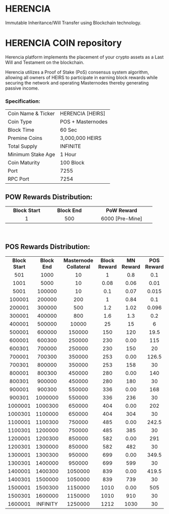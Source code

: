 # HERENCIA
Immutable Inheritance/Will Transfer using Blockchain technology.


<h1>HERENCIA COIN repository</h1>
<p> Herencia platform implements the placement of your crypto assets as a Last Will and Testament on the blockchain.<p>
<p> Herencia utilizes a Proof of Stake (PoS) consensus system algorithm, allowing all owners of HEIRS to participate in earning block rewards while securing the network and operating Masternodes thereby generating passive income.<p>

  
  
<h3><strong>Specification:</strong></h3>
<table>
<tbody>
<tr>
<td>Coin Name & Ticker</td>
<td>HERENCIA [HEIRS]</td>
</tr>
<tr>
<td>Coin Type</td>
<td>POS + Masternodes</td>
</tr>
<tr>
<td>Block Time</td>
<td>60 Sec</td>
</tr>
<tr>
<td>Premine Coins</td>
<td>3,000,000 HEIRS</td>
</tr>
<tr>
<td>Total Supply</td>
<td>INFINITE</td>
</tr>
<tr>
<td>Minimum Stake Age</td>
<td>1 Hour</td>
</tr>
<tr>
<td>Coin Maturity</td>
<td>100 Block</td>
</tr>
<tr>
<td>Port</td>
<td>7255</td>
</tr>
<tr>
<td>RPC Port</td>
<td>7254</td>
</tr>
</tbody>
</table>
<h2><strong>POW Rewards Distribution:</strong></h2>
<table border="0" width="600" cellspacing="2" cellpadding="2">
<tr>
<td class="xl65" style="width: 120px; text-align: center;"><strong>Block Start</strong></td>
<td class="xl65" style="width: 120px; text-align: center;"><strong>Block End</strong></td>
<td class="xl65" style="width: 180px; text-align: center;"><strong>PoW Reward</strong></td>
</tr>
<tr>
<td class="xl65" style="width: 120px; text-align: center;">1</td>
<td class="xl65" style="width: 120px; text-align: center;">500</td>
<td class="xl65" style="width: 180px; text-align: center;">6000 [Pre-Mine]</td>
</tr>
</table>
<br>
<h2><strong>POS Rewards Distribution:</strong></h2>
<table border="0" width="600" cellspacing="2" cellpadding="2"><colgroup><col width="26" /><col width="106" /><col width="98" /><col width="126" /><col width="130" /><col width="118" /></colgroup>
<tbody>
<tr>
<td class="xl65" style="width: 120px; text-align: center;"><strong>Block Start</strong></td>
<td class="xl65" style="width: 120px; text-align: center;"><strong>Block End</strong></td>
<td class="xl65" style="width: 180px; text-align: center;"><strong>Masternode Collateral</strong></td>
<td class="xl65" style="width: 120px; text-align: center;"><strong>Block Reward</strong></td>
<td class="xl65" style="width: 120px; text-align: center;"><strong>MN Reward</strong></td>
<td class="xl66" style="width: 120px; text-align: center;"><strong>POS Reward</strong></td>
<td class="xl66" style="width: 120px; text-align: center;"><strong>DEV Reward</strong></td>
</tr>
<tr>
<td class="xl65" style="width: 120px; text-align: center;">501</td>
<td class="xl65" style="width: 120px; text-align: center;">1000</td>
<td class="xl65" style="width: 180px; text-align: center;">10</td>
<td class="xl65" style="width: 120px; text-align: center;">1</td>
<td class="xl65" style="width: 120px; text-align: center;">0.8</td>
<td class="xl66" style="width: 120px; text-align: center;">0.1</td>
<td class="xl66" style="width: 120px; text-align: center;">0.1</td>
</tr>
<tr>
<td class="xl65" style="width: 120px; text-align: center;">1001</td>
<td class="xl65" style="width: 120px; text-align: center;">5000</td>
<td class="xl65" style="width: 180px; text-align: center;">10</td>
<td class="xl65" style="width: 120px; text-align: center;">0.08</td>
<td class="xl65" style="width: 120px; text-align: center;">0.06</td>
<td class="xl66" style="width: 120px; text-align: center;">0.01</td>
<td class="xl66" style="width: 120px; text-align: center;">0.01</td>
</tr>
<tr>
<td class="xl65" style="width: 120px; text-align: center;">5001</td>
<td class="xl65" style="width: 120px; text-align: center;">100000</td>
<td class="xl65" style="width: 180px; text-align: center;">10</td>
<td class="xl65" style="width: 120px; text-align: center;">0.1</td>
<td class="xl65" style="width: 120px; text-align: center;">0.07</td>
<td class="xl66" style="width: 120px; text-align: center;">0.015</td>
<td class="xl66" style="width: 120px; text-align: center;">0.015</td>
</tr>
<tr>
<td class="xl65" style="width: 120px; text-align: center;">100001</td>
<td class="xl65" style="width: 120px; text-align: center;">200000</td>
<td class="xl65" style="width: 180px; text-align: center;">200</td>
<td class="xl65" style="width: 120px; text-align: center;">1</td>
<td class="xl65" style="width: 120px; text-align: center;">0.84</td>
<td class="xl66" style="width: 120px; text-align: center;">0.1</td>
<td class="xl66" style="width: 120px; text-align: center;">0.06</td>
</tr>
<tr>
<td class="xl65" style="width: 120px; text-align: center;">200001</td>
<td class="xl65" style="width: 120px; text-align: center;">300000</td>
<td class="xl65" style="width: 180px; text-align: center;">500</td>
<td class="xl65" style="width: 120px; text-align: center;">1.2</td>
<td class="xl65" style="width: 120px; text-align: center;">1.02</td>
<td class="xl66" style="width: 120px; text-align: center;">0.096</td>
<td class="xl66" style="width: 120px; text-align: center;">0.084</td>
</tr>
<tr>
<td class="xl65" style="width: 120px; text-align: center;">300001</td>
<td class="xl65" style="width: 120px; text-align: center;">400000</td>
<td class="xl65" style="width: 180px; text-align: center;">800</td>
<td class="xl65" style="width: 120px; text-align: center;">1.6</td>
<td class="xl65" style="width: 120px; text-align: center;">1.3</td>
<td class="xl66" style="width: 120px; text-align: center;">0.2</td>
<td class="xl66" style="width: 120px; text-align: center;">0.1</td>
</tr>
<tr>
<td class="xl65" style="width: 120px; text-align: center;">400001</td>
<td class="xl65" style="width: 120px; text-align: center;">500000</td>
<td class="xl65" style="width: 180px; text-align: center;">10000</td>
<td class="xl65" style="width: 120px; text-align: center;">25</td>
<td class="xl65" style="width: 120px; text-align: center;">15</td>
<td class="xl66" style="width: 120px; text-align: center;">6</td>
<td class="xl66" style="width: 120px; text-align: center;">4</td>
</tr>
<tr>
<td class="xl65" style="width: 120px; text-align: center;">500001</td>
<td class="xl65" style="width: 120px; text-align: center;">600000</td>
<td class="xl65" style="width: 180px; text-align: center;">150000</td>
<td class="xl65" style="width: 120px; text-align: center;">150</td>
<td class="xl65" style="width: 120px; text-align: center;">120</td>
<td class="xl66" style="width: 120px; text-align: center;">19.5</td>
<td class="xl66" style="width: 120px; text-align: center;">10.5</td>
</tr>
<tr>
<td class="xl65" style="width: 120px; text-align: center;">600001</td>
<td class="xl65" style="width: 120px; text-align: center;">600300</td>
<td class="xl65" style="width: 180px; text-align: center;">250000</td>
<td class="xl65" style="width: 120px; text-align: center;">230</td>
<td class="xl65" style="width: 120px; text-align: center;">0.00</td>
<td class="xl66" style="width: 120px; text-align: center;">115</td>
<td class="xl66" style="width: 120px; text-align: center;">115</td>
</tr>
<tr>
<td class="xl65" style="width: 120px; text-align: center;">600301</td>
<td class="xl65" style="width: 120px; text-align: center;">700000</td>
<td class="xl65" style="width: 180px; text-align: center;">250000</td>
<td class="xl65" style="width: 120px; text-align: center;">230</td>
<td class="xl65" style="width: 120px; text-align: center;">150</td>
<td class="xl66" style="width: 120px; text-align: center;">20</td>
<td class="xl66" style="width: 120px; text-align: center;">60</td>
</tr>
<tr>
<td class="xl65" style="width: 120px; text-align: center;">700001</td>
<td class="xl65" style="width: 120px; text-align: center;">700300</td>
<td class="xl65" style="width: 180px; text-align: center;">350000</td>
<td class="xl65" style="width: 120px; text-align: center;">253</td>
<td class="xl65" style="width: 120px; text-align: center;">0.00</td>
<td class="xl66" style="width: 120px; text-align: center;">126.5</td>
<td class="xl66" style="width: 120px; text-align: center;">126.5</td>
</tr>
<tr>
<td class="xl65" style="width: 120px; text-align: center;">700301</td>
<td class="xl65" style="width: 120px; text-align: center;">800000</td>
<td class="xl65" style="width: 180px; text-align: center;">350000</td>
<td class="xl65" style="width: 120px; text-align: center;">253</td>
<td class="xl65" style="width: 120px; text-align: center;">158</td>
<td class="xl66" style="width: 120px; text-align: center;">30</td>
<td class="xl66" style="width: 120px; text-align: center;">65</td>
</tr>
<tr>
<td class="xl65" style="width: 120px; text-align: center;">800001</td>
<td class="xl65" style="width: 120px; text-align: center;">800300</td>
<td class="xl65" style="width: 180px; text-align: center;">450000</td>
<td class="xl65" style="width: 120px; text-align: center;">280</td>
<td class="xl65" style="width: 120px; text-align: center;">0.00</td>
<td class="xl66" style="width: 120px; text-align: center;">140</td>
<td class="xl66" style="width: 120px; text-align: center;">140</td>
</tr>
<tr>
<td class="xl65" style="width: 120px; text-align: center;">800301</td>
<td class="xl65" style="width: 120px; text-align: center;">900000</td>
<td class="xl65" style="width: 180px; text-align: center;">450000</td>
<td class="xl65" style="width: 120px; text-align: center;">280</td>
<td class="xl65" style="width: 120px; text-align: center;">180</td>
<td class="xl66" style="width: 120px; text-align: center;">30</td>
<td class="xl66" style="width: 120px; text-align: center;">70</td>
</tr>
<tr>
<td class="xl65" style="width: 120px; text-align: center;">900001</td>
<td class="xl65" style="width: 120px; text-align: center;">900300</td>
<td class="xl65" style="width: 180px; text-align: center;">550000</td>
<td class="xl65" style="width: 120px; text-align: center;">336</td>
<td class="xl65" style="width: 120px; text-align: center;">0.00</td>
<td class="xl66" style="width: 120px; text-align: center;">168</td>
<td class="xl66" style="width: 120px; text-align: center;">168</td>
</tr>
<tr>
<td class="xl65" style="width: 120px; text-align: center;">900301</td>
<td class="xl65" style="width: 120px; text-align: center;">1000000</td>
<td class="xl65" style="width: 180px; text-align: center;">550000</td>
<td class="xl65" style="width: 120px; text-align: center;">336</td>
<td class="xl65" style="width: 120px; text-align: center;">236</td>
<td class="xl66" style="width: 120px; text-align: center;">30</td>
<td class="xl66" style="width: 120px; text-align: center;">70</td>
</tr>
<tr>
<td class="xl65" style="width: 120px; text-align: center;">1000001</td>
<td class="xl65" style="width: 120px; text-align: center;">1000300</td>
<td class="xl65" style="width: 180px; text-align: center;">650000</td>
<td class="xl65" style="width: 120px; text-align: center;">404</td>
<td class="xl65" style="width: 120px; text-align: center;">0.00</td>
<td class="xl66" style="width: 120px; text-align: center;">202</td>
<td class="xl66" style="width: 120px; text-align: center;">202</td>
</tr>
<tr>
<td class="xl65" style="width: 120px; text-align: center;">1000301</td>
<td class="xl65" style="width: 120px; text-align: center;">1100000</td>
<td class="xl65" style="width: 180px; text-align: center;">650000</td>
<td class="xl65" style="width: 120px; text-align: center;">404</td>
<td class="xl65" style="width: 120px; text-align: center;">304</td>
<td class="xl66" style="width: 120px; text-align: center;">30</td>
<td class="xl66" style="width: 120px; text-align: center;">70</td>
</tr>
<tr>
<td class="xl65" style="width: 120px; text-align: center;">1100001</td>
<td class="xl65" style="width: 120px; text-align: center;">1100300</td>
<td class="xl65" style="width: 180px; text-align: center;">750000</td>
<td class="xl65" style="width: 120px; text-align: center;">485</td>
<td class="xl65" style="width: 120px; text-align: center;">0.00</td>
<td class="xl66" style="width: 120px; text-align: center;">242.5</td>
<td class="xl66" style="width: 120px; text-align: center;">242.5</td>
</tr>
<tr>
<td class="xl65" style="width: 120px; text-align: center;">1100301</td>
<td class="xl65" style="width: 120px; text-align: center;">1200000</td>
<td class="xl65" style="width: 180px; text-align: center;">750000</td>
<td class="xl65" style="width: 120px; text-align: center;">485</td>
<td class="xl65" style="width: 120px; text-align: center;">385</td>
<td class="xl66" style="width: 120px; text-align: center;">30</td>
<td class="xl66" style="width: 120px; text-align: center;">70</td>
</tr>
<tr>
<td class="xl65" style="width: 120px; text-align: center;">1200001</td>
<td class="xl65" style="width: 120px; text-align: center;">1200300</td>
<td class="xl65" style="width: 180px; text-align: center;">850000</td>
<td class="xl65" style="width: 120px; text-align: center;">582</td>
<td class="xl65" style="width: 120px; text-align: center;">0.00</td>
<td class="xl66" style="width: 120px; text-align: center;">291</td>
<td class="xl66" style="width: 120px; text-align: center;">291</td>
</tr>
<tr>
<td class="xl65" style="width: 120px; text-align: center;">1200301</td>
<td class="xl65" style="width: 120px; text-align: center;">1300000</td>
<td class="xl65" style="width: 180px; text-align: center;">850000</td>
<td class="xl65" style="width: 120px; text-align: center;">582</td>
<td class="xl65" style="width: 120px; text-align: center;">482</td>
<td class="xl66" style="width: 120px; text-align: center;">30</td>
<td class="xl66" style="width: 120px; text-align: center;">70</td>
</tr>
<tr>
<td class="xl65" style="width: 120px; text-align: center;">1300001</td>
<td class="xl65" style="width: 120px; text-align: center;">1300300</td>
<td class="xl65" style="width: 180px; text-align: center;">950000</td>
<td class="xl65" style="width: 120px; text-align: center;">699</td>
<td class="xl65" style="width: 120px; text-align: center;">0.00</td>
<td class="xl66" style="width: 120px; text-align: center;">349.5</td>
<td class="xl66" style="width: 120px; text-align: center;">349.5</td>
</tr>
<tr>
<td class="xl65" style="width: 120px; text-align: center;">1300301</td>
<td class="xl65" style="width: 120px; text-align: center;">1400000</td>
<td class="xl65" style="width: 180px; text-align: center;">950000</td>
<td class="xl65" style="width: 120px; text-align: center;">699</td>
<td class="xl65" style="width: 120px; text-align: center;">599</td>
<td class="xl66" style="width: 120px; text-align: center;">30</td>
<td class="xl66" style="width: 120px; text-align: center;">70</td>
</tr>
<tr>
<td class="xl65" style="width: 120px; text-align: center;">1400001</td>
<td class="xl65" style="width: 120px; text-align: center;">1400300</td>
<td class="xl65" style="width: 180px; text-align: center;">1050000</td>
<td class="xl65" style="width: 120px; text-align: center;">839</td>
<td class="xl65" style="width: 120px; text-align: center;">0.00</td>
<td class="xl66" style="width: 120px; text-align: center;">419.5</td>
<td class="xl66" style="width: 120px; text-align: center;">419.5</td>
</tr>
<tr>
<td class="xl65" style="width: 120px; text-align: center;">1400301</td>
<td class="xl65" style="width: 120px; text-align: center;">1500000</td>
<td class="xl65" style="width: 180px; text-align: center;">1050000</td>
<td class="xl65" style="width: 120px; text-align: center;">839</td>
<td class="xl65" style="width: 120px; text-align: center;">739</td>
<td class="xl66" style="width: 120px; text-align: center;">30</td>
<td class="xl66" style="width: 120px; text-align: center;">70</td>
</tr>
<tr>
<td class="xl65" style="width: 120px; text-align: center;">1500001</td>
<td class="xl65" style="width: 120px; text-align: center;">1500300</td>
<td class="xl65" style="width: 180px; text-align: center;">1150000</td>
<td class="xl65" style="width: 120px; text-align: center;">1010</td>
<td class="xl65" style="width: 120px; text-align: center;">0.00</td>
<td class="xl66" style="width: 120px; text-align: center;">505</td>
<td class="xl66" style="width: 120px; text-align: center;">505</td>
</tr>
<tr>
<td class="xl65" style="width: 120px; text-align: center;">1500301</td>
<td class="xl65" style="width: 120px; text-align: center;">1600000</td>
<td class="xl65" style="width: 180px; text-align: center;">1150000</td>
<td class="xl65" style="width: 120px; text-align: center;">1010</td>
<td class="xl65" style="width: 120px; text-align: center;">910</td>
<td class="xl66" style="width: 120px; text-align: center;">30</td>
<td class="xl66" style="width: 120px; text-align: center;">70</td>
</tr>
<tr>
<td class="xl65" style="width: 120px; text-align: center;">1600001</td>
<td class="xl65" style="width: 120px; text-align: center;">INFINITY</td>
<td class="xl65" style="width: 180px; text-align: center;">1250000</td>
<td class="xl65" style="width: 120px; text-align: center;">1212</td>
<td class="xl65" style="width: 120px; text-align: center;">1030</td>
<td class="xl66" style="width: 120px; text-align: center;">30</td>
<td class="xl66" style="width: 120px; text-align: center;">152</td>
</tr>
</tbody>
</table>
